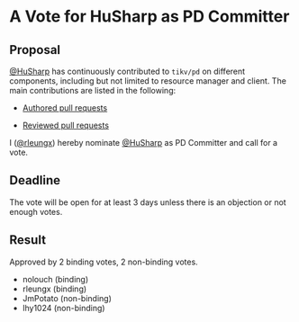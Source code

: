 # A Vote for HuSharp as PD Committer

## Proposal

[@HuSharp](https://github.com/HuSharp) has continuously contributed to `tikv/pd` on different components, including but not limited to resource manager and client. The main contributions are listed in the following:

* [Authored pull requests](https://github.com/tikv/pd/pulls?q=is%3Apr+author%3AHuSharp+is%3Amerged)

* [Reviewed pull requests](https://github.com/tikv/pd/pulls?q=is%3Apr+reviewed-by%3AHuSharp)

I ([@rleungx](https://github.com/rleungx)) hereby nominate [@HuSharp](https://github.com/HuSharp) as PD Committer and call for a vote.

## Deadline

The vote will be open for at least 3 days unless there is an objection or not enough votes.

## Result

Approved by 2 binding votes, 2 non-binding votes.
* nolouch (binding)
* rleungx (binding)
* JmPotato (non-binding)
* lhy1024 (non-binding)
